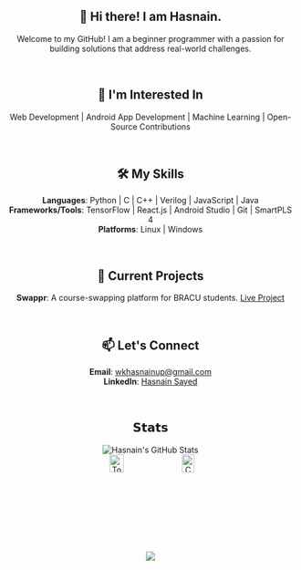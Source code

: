 <div align="center"> 

## 👋 Hi there! I am Hasnain.

Welcome to my GitHub! I am a beginner programmer with a passion for building solutions that address real-world challenges.

<br>

## 💼 **I'm Interested In**
Web Development | Android App Development | Machine Learning | Open-Source Contributions

<br>

## 🛠 **My Skills**
**Languages**: Python | C | C++ | Verilog | JavaScript | Java  
**Frameworks/Tools**: TensorFlow | React.js | Android Studio | Git | SmartPLS 4  
**Platforms**: Linux | Windows

<br>

## 🔧 **Current Projects**
**Swappr**: A course-swapping platform for BRACU students. [Live Project](https://swappr-bracu.web.app)

<br>

## 📫 **Let's Connect**
**Email**: [wkhasnainup@gmail.com](mailto:wkhasnainup@gmail.com)  
**LinkedIn**: [Hasnain Sayed](https://www.linkedin.com/in/has9sayed)

<br>

## 𝗦𝘁𝗮𝘁𝘀
<picture>
  <source media="(prefers-color-scheme: dark)" srcset="https://github-readme-stats.vercel.app/api?username=has9sayed&show_icons=true&theme=github_dark">
  <source media="(prefers-color-scheme: light)" srcset="https://github-readme-stats.vercel.app/api?username=has9sayed&show_icons=true&theme=default">
  <img src="https://github-readme-stats.vercel.app/api?username=has9sayed&show_icons=true&theme=default" alt="Hasnain's GitHub Stats">
</picture>

<br>

<div style="display: flex; justify-content: center; gap: 10px;">
  <picture>
    <source media="(prefers-color-scheme: dark)" srcset="http://github-profile-summary-cards.vercel.app/api/cards/repos-per-language?username=has9sayed&theme=github_dark">
    <source media="(prefers-color-scheme: light)" srcset="http://github-profile-summary-cards.vercel.app/api/cards/repos-per-language?username=has9sayed&theme=default">
    <img src="http://github-profile-summary-cards.vercel.app/api/cards/repos-per-language?username=has9sayed&theme=default" width="45%" alt="Top Languages">
  </picture>
  
  <picture>
    <source media="(prefers-color-scheme: dark)" srcset="http://github-profile-summary-cards.vercel.app/api/cards/productive-time?username=has9sayed&theme=github_dark&utcOffset=8">
    <source media="(prefers-color-scheme: light)" srcset="http://github-profile-summary-cards.vercel.app/api/cards/productive-time?username=has9sayed&theme=default&utcOffset=8">
    <img src="http://github-profile-summary-cards.vercel.app/api/cards/productive-time?username=has9sayed&theme=default&utcOffset=8" width="45%" alt="Commit Stats">
  </picture>
</div>

[![](https://visitcount.itsvg.in/api?id=has9sayed&icon=0&color=0)](https://visitcount.itsvg.in)

</div>